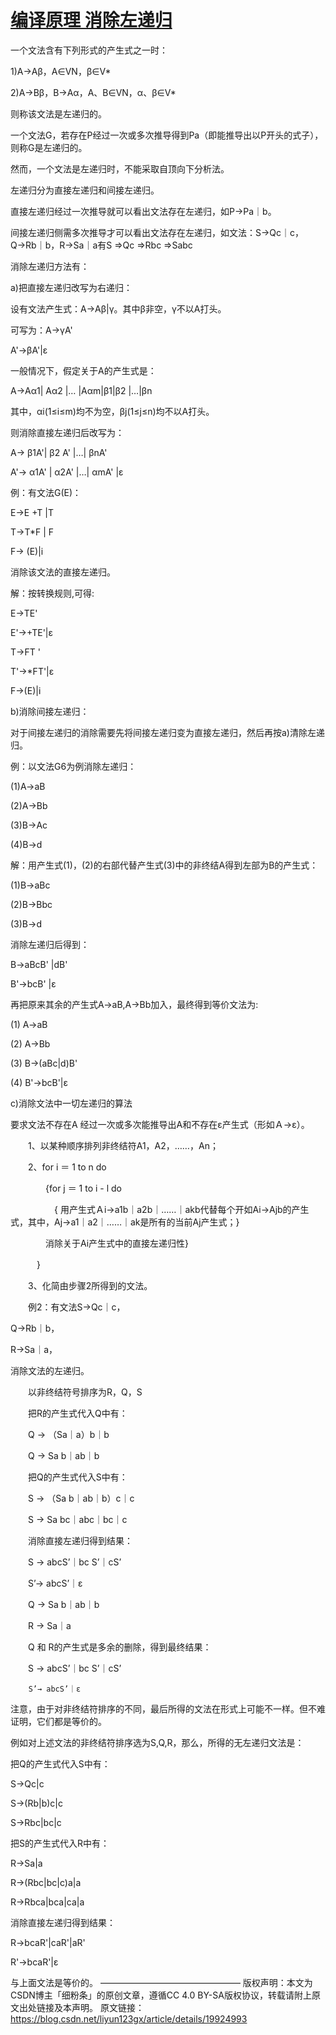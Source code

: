 # [编译原理 消除左递归](https://blog.csdn.net/liyun123gx/article/details/19924993)

一个文法含有下列形式的产生式之一时：

1)A→Aβ，A∈VN，β∈V*

2)A→Bβ，B→Aα，A、B∈VN，α、β∈V*

则称该文法是左递归的。

一个文法G，若存在P经过一次或多次推导得到Pa（即能推导出以P开头的式子）， 则称G是左递归的。



然而，一个文法是左递归时，不能采取自顶向下分析法。

 

左递归分为直接左递归和间接左递归。

直接左递归经过一次推导就可以看出文法存在左递归，如P→Pa｜b。

间接左递归侧需多次推导才可以看出文法存在左递归，如文法：S→Qc｜c，Q→Rb｜b，R→Sa｜a有S =>Qc =>Rbc =>Sabc

 

消除左递归方法有：

a)把直接左递归改写为右递归：

设有文法产生式：A→Aβ|γ。其中β非空，γ不以A打头。

可写为：A→γA'

A'→βA'|ε

一般情况下，假定关于A的产生式是：

A→Aα1| Aα2 |… |Aαm|β1|β2 |…|βn

其中，αi(1≤i≤m)均不为空，βj(1≤j≤n)均不以A打头。

则消除直接左递归后改写为：

A→ β1A'| β2 A' |…| βnA'

A'→ α1A' | α2A' |…| αmA' |ε

 

例：有文法G(E)：

E→E +T |T

T→T*F | F

F→ (E)|i

消除该文法的直接左递归。

解：按转换规则,可得:

E→TE'

E'→+TE'|ε

T→FT '

T'→*FT'|ε

F→(E)|i



b)消除间接左递归：

对于间接左递归的消除需要先将间接左递归变为直接左递归，然后再按a)清除左递归。

例：以文法G6为例消除左递归：

(1)A→aB

(2)A→Bb

(3)B→Ac

(4)B→d

解：用产生式(1)，(2)的右部代替产生式(3)中的非终结A得到左部为B的产生式：

(1)B→aBc

(2)B→Bbc

(3)B→d

消除左递归后得到：

B→aBcB' |dB'

B'→bcB' |ε

再把原来其余的产生式A→aB,A→Bb加入，最终得到等价文法为:

(1) A→aB

(2) A→Bb

(3) B→(aBc|d)B'

(4) B'→bcB'|ε

 

c)消除文法中一切左递归的算法

要求文法不存在A 经过一次或多次能推导出A和不存在ε产生式（形如Ａ→ε）。 

　　1、以某种顺序排列非终结符A1，A2，……，An；

　　2、for i ＝ 1 to n do

　　　　{for j ＝ 1 to i - l do

　　　　　{ 用产生式Ａi→a1b｜a2b｜……｜akb代替每个开如Ai→Ajb的产生式，其中，Aj→a1｜a2｜……｜ak是所有的当前Aj产生式；}

　　　　消除关于Ai产生式中的直接左递归性}

　　　}

　　3、化简由步骤2所得到的文法。

 

　　例2：有文法S→Qc｜c，

Q→Rb｜b，

R→Sa｜a，

消除文法的左递归。

　　以非终结符号排序为R，Q，S

　　把R的产生式代入Q中有：

　　Q → （Sa｜a）b｜b

　　Q → Sa b｜ab｜b

　　把Q的产生式代入S中有：

　　S → （Sa b｜ab｜b）c｜c 　 

　　S → Sa bc｜abc｜bc｜c

　　消除直接左递归得到结果：

　　S → abcS’｜bc S’｜cS’ 

　　S’→ abcS’｜ε

　　Q → Sa b｜ab｜b 

　　R → Sa｜a 

　　Q 和 R的产生式是多余的删除，得到最终结果：

　　S → abcS’｜bc S’｜cS’ 

        S’→ abcS’｜ε

注意，由于对非终结符排序的不同，最后所得的文法在形式上可能不一样。但不难证明，它们都是等价的。

例如对上述文法的非终结符排序选为S,Q,R，那么，所得的无左递归文法是：

把Q的产生式代入S中有：

S->Qc|c

S->(Rb|b)c|c

S->Rbc|bc|c

把S的产生式代入R中有：

R->Sa|a

R->(Rbc|bc|c)a|a

R->Rbca|bca|ca|a

 消除直接左递归得到结果：

R->bcaR'|caR'|aR'

R'->bcaR'|ε

与上面文法是等价的。
————————————————
版权声明：本文为CSDN博主「细粉条」的原创文章，遵循CC 4.0 BY-SA版权协议，转载请附上原文出处链接及本声明。
原文链接：https://blog.csdn.net/liyun123gx/article/details/19924993